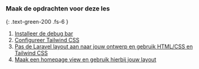 ### Maak de opdrachten voor deze les
{: .text-green-200 .fs-6 }

1. [Installeer de debug bar](debugbar)
2. [Configureer Tailwind CSS](tailwind)
3. [Pas de Laravel layout aan naar jouw ontwerp en gebruik HTML/CSS en Tailwind CSS](laravel-layout)
4. [Maak een homepage view en gebruik hierbij jouw layout](homepage)
